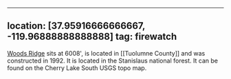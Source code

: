 
---
location: [37.95916666666667, -119.96888888888888]
tag: firewatch
---

[Woods Ridge](http://www.peakbagging.com/CALookoutPhotos/WoodsRidge.html) sits at 6008', is located in [[Tuolumne County]] and was constructed in 1992. It is located in the Stanislaus national forest. It can be found on the Cherry Lake South USGS topo map.
